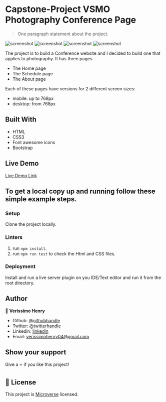 # Capstone-Project VSMO Photography Conference Page

> One paragraph statement about the project.

![screenshot](images/Screenshot.png)
![screenshot](images/Screenshot.png)
![screenshot](images/Screenshot.png)
![screenshot](images/Screenshot.png)

The project is to build a Conference website and I decided to build one that applies to photography. It has three pages.
- The Home page
- The Schedule page
- The About page

Each of these pages have versions for 2 different screen sizes: 

- mobile: up to 768px
- desktop: from 768px


## Built With

- HTML
- CSS3
- Font awesome icons
- Bootstrap

## Live Demo

[Live Demo Link](https://verissimohenry.github.io/capstone-project/)

## To get a local copy up and running follow these simple example steps.

### Setup

Clone the project locally.

### Linters

1. run `npm install`.
2. run `npm run test` to check the Html and CSS files.

### Deployment

Install and run a live server plugin on you IDE/Text editor and run it from the root directory.

## Author

👤 **Verissimo Henry**

- Github: [@githubhandle](https://github.com/verissimohenry)
- Twitter: [@twitterhandle](https://twitter.com/verissimohenry)
- Linkedin: [linkedin](https://www.linkedin.com/in/henry-verissimo-618906167/)
- Email:  verissimohenry04@gmail.com


## Show your support

Give a ⭐️ if you like this project!

## 📝 License

This project is [Microverse](https://microverse.org) licensed.
